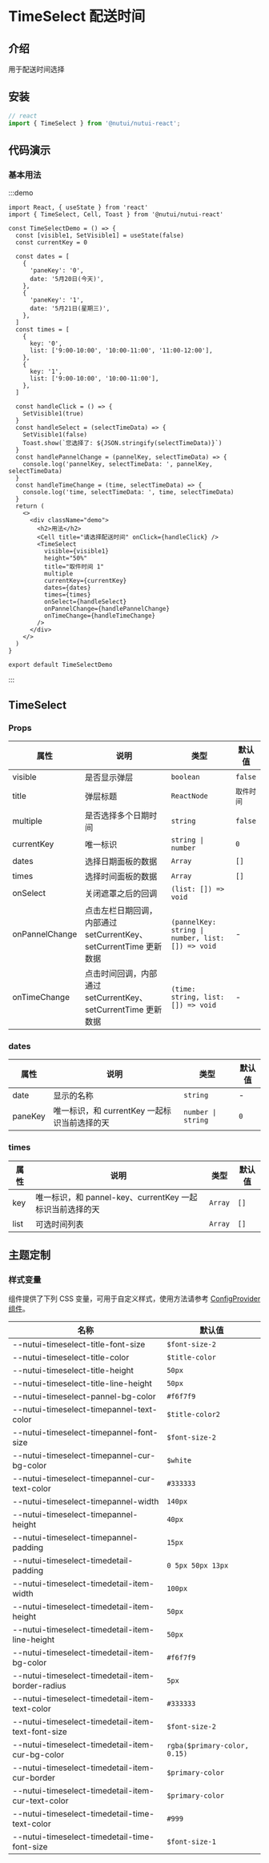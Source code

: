 # TimeSelect 配送时间

## 介绍

用于配送时间选择

## 安装

```javascript
// react
import { TimeSelect } from '@nutui/nutui-react';
```

## 代码演示

### 基本用法

:::demo

```tsx
import React, { useState } from 'react'
import { TimeSelect, Cell, Toast } from '@nutui/nutui-react'

const TimeSelectDemo = () => {
  const [visible1, SetVisible1] = useState(false)
  const currentKey = 0

  const dates = [
    {
      'paneKey': '0',
      date: '5月20日(今天)',
    },
    {
      'paneKey': '1',
      date: '5月21日(星期三)',
    },
  ]
  const times = [
    {
      key: '0',
      list: ['9:00-10:00', '10:00-11:00', '11:00-12:00'],
    },
    {
      key: '1',
      list: ['9:00-10:00', '10:00-11:00'],
    },
  ]

  const handleClick = () => {
    SetVisible1(true)
  }
  const handleSelect = (selectTimeData) => {
    SetVisible1(false)
    Toast.show(`您选择了: ${JSON.stringify(selectTimeData)}`)
  }
  const handlePannelChange = (pannelKey, selectTimeData) => {
    console.log('pannelKey, selectTimeData: ', pannelKey, selectTimeData)
  }
  const handleTimeChange = (time, selectTimeData) => {
    console.log('time, selectTimeData: ', time, selectTimeData)
  }
  return (
    <>
      <div className="demo">
        <h2>用法</h2>
        <Cell title="请选择配送时间" onClick={handleClick} />
        <TimeSelect
          visible={visible1}
          height="50%"
          title="取件时间 1"
          multiple
          currentKey={currentKey}
          dates={dates}
          times={times}
          onSelect={handleSelect}
          onPannelChange={handlePannelChange}
          onTimeChange={handleTimeChange}
        />
      </div>
    </>
  )
}

export default TimeSelectDemo
```

:::

## TimeSelect

### Props

| 属性 | 说明 | 类型 | 默认值 |
| --- | --- | --- | --- |
| visible | 是否显示弹层 | `boolean` | `false` |
| title | 弹层标题 | `ReactNode` | `取件时间` |
| multiple | 是否选择多个日期时间 | `string` | `false` |
| currentKey | 唯一标识 | `string \| number` | `0` |
| dates | 选择日期面板的数据 | `Array` | `[]` |
| times | 选择时间面板的数据 | `Array` | `[]` |
| onSelect | 关闭遮罩之后的回调 | `(list: []) => void` |
| onPannelChange | 点击左栏日期回调，内部通过 setCurrentKey、setCurrentTime 更新数据 | `(pannelKey: string \| number, list: []) => void` | - |
| onTimeChange | 点击时间回调，内部通过 setCurrentKey、setCurrentTime 更新数据 | `(time: string, list: []) => void` | - |

### dates

| 属性 | 说明 | 类型 | 默认值 |
| --- | --- | --- | --- |
| date | 显示的名称 | `string` | - |
| paneKey | 唯一标识，和 currentKey 一起标识当前选择的天 | `number \| string` | `0` |

### times

| 属性 | 说明 | 类型 | 默认值 |
| --- | --- | --- | --- |
| key | 唯一标识，和 pannel-key、currentKey 一起标识当前选择的天 | `Array` | `[]` |
| list | 可选时间列表 | `Array` | `[]` |

## 主题定制

### 样式变量

组件提供了下列 CSS 变量，可用于自定义样式，使用方法请参考 [ConfigProvider 组件](#/zh-CN/component/configprovider)。

| 名称 | 默认值 |
| --- | --- |
| \--nutui-timeselect-title-font-size | `$font-size-2` |
| \--nutui-timeselect-title-color | `$title-color` |
| \--nutui-timeselect-title-height | `50px` |
| \--nutui-timeselect-title-line-height | `50px` |
| \--nutui-timeselect-pannel-bg-color | `#f6f7f9` |
| \--nutui-timeselect-timepannel-text-color | `$title-color2` |
| \--nutui-timeselect-timepannel-font-size | `$font-size-2` |
| \--nutui-timeselect-timepannel-cur-bg-color | `$white` |
| \--nutui-timeselect-timepannel-cur-text-color | `#333333` |
| \--nutui-timeselect-timepannel-width | `140px` |
| \--nutui-timeselect-timepannel-height | `40px` |
| \--nutui-timeselect-timepannel-padding | `15px` |
| \--nutui-timeselect-timedetail-padding | `0 5px 50px 13px` |
| \--nutui-timeselect-timedetail-item-width | `100px` |
| \--nutui-timeselect-timedetail-item-height | `50px` |
| \--nutui-timeselect-timedetail-item-line-height | `50px` |
| \--nutui-timeselect-timedetail-item-bg-color | `#f6f7f9` |
| \--nutui-timeselect-timedetail-item-border-radius | `5px` |
| \--nutui-timeselect-timedetail-item-text-color | `#333333` |
| \--nutui-timeselect-timedetail-item-text-font-size | `$font-size-2` |
| \--nutui-timeselect-timedetail-item-cur-bg-color | `rgba($primary-color, 0.15)` |
| \--nutui-timeselect-timedetail-item-cur-border | `$primary-color` |
| \--nutui-timeselect-timedetail-item-cur-text-color | `$primary-color` |
| \--nutui-timeselect-timedetail-time-text-color | `#999` |
| \--nutui-timeselect-timedetail-time-font-size | `$font-size-1` |